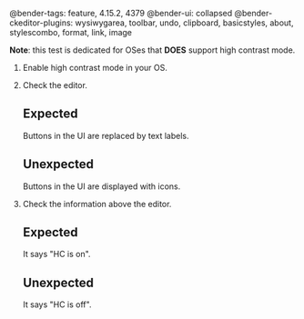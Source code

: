 @bender-tags: feature, 4.15.2, 4379
@bender-ui: collapsed
@bender-ckeditor-plugins: wysiwygarea, toolbar, undo, clipboard, basicstyles, about, stylescombo, format, link, image

**Note**: this test is dedicated for OSes that **DOES** support high contrast mode.

1. Enable high contrast mode in your OS.
2. Check the editor.

	## Expected

	Buttons in the UI are replaced by text labels.

	## Unexpected

	Buttons in the UI are displayed with icons.
3. Check the information above the editor.

	## Expected

	It says "HC is on".

	## Unexpected

	It says "HC is off".

